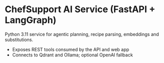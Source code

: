 # ChefSupport AI Service (FastAPI + LangGraph)

Python 3.11 service for agentic planning, recipe parsing, embeddings and substitutions.

- Exposes REST tools consumed by the API and web app
- Connects to Qdrant and Ollama; optional OpenAI fallback
